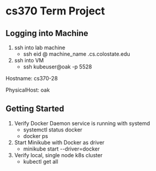 # cs370 Term Project

## Logging into Machine

1. ssh into lab machine
      * ssh eid @ machine_name .cs.colostate.edu
2. ssh into VM
      * ssh kubeuser@oak -p 5528
      
      
Hostname: cs370-28

PhysicalHost: oak

## Getting Started

1. Verify Docker Daemon service is running with systemd
      * systemctl status docker
      * docker ps
2. Start Minikube with Docker as driver
      * minikube start --driver=docker
3. Verify local, single node k8s cluster
      * kubectl get all
